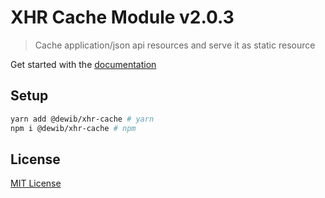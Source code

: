 # XHR Cache Module v2.0.3

> Cache application/json api resources and serve it as static resource

Get started with the [documentation](https://xhr-cache.dewib.com)

## Setup
```sh
yarn add @dewib/xhr-cache # yarn
npm i @dewib/xhr-cache # npm
```

## License

[MIT License](./LICENSE)
